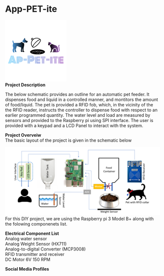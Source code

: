 # App-PET-ite
![](Images/Logo.png)<br/>
**Project Description**<br/>

The below schematic provides an outline for an automatic pet feeder. It dispenses food and liquid in a controlled manner, and montitors the amount of food/liquid. The pet is provided a RFID fob, which, in the vicinity of the the RFID reader, instructs the controller to dispense food with respect to an earlier programmed quantity. The water level and load are measured by sensors and provided to the Raspberry pi using SPI interface. The user is provided with a keypad and a LCD Panel to interact with the system.

**Project Overveiw**<br/>
The basic layout of the project is given in the schematic below<br/>

![](Images/Project%20Overveiw.png)<br/>
For this DIY project, we are using the Raspberry pi 3 Model B+ along with the folowing componenets list. 

**Electrical Component List**<br/>
Analog water sensor<br/>
Analog Weight Sensor (HX711)<br/>
Analog-to-digital Converter (MCP3008)<br/> 
RFID transmitter and receiver <br/>
DC Motor 6V 150 RPM<br/>


**Social Media Profiles**<br/>
